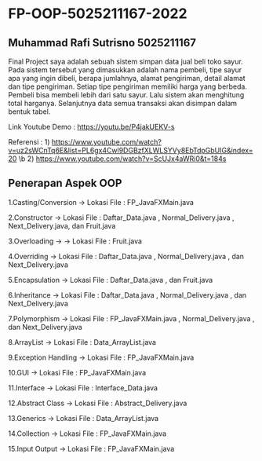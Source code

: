 # FP-OOP-5025211167-2022



## Muhammad Rafi Sutrisno 5025211167


Final Project saya adalah sebuah sistem simpan data jual beli toko sayur. Pada sistem tersebut yang dimasukkan adalah nama pembeli, tipe sayur apa yang ingin dibeli, berapa jumlahnya, alamat pengiriman, detail alamat dan tipe pengiriman. Setiap tipe pengiriman memiliki harga yang berbeda. Pembeli bisa membeli lebih dari satu sayur. Lalu sistem akan menghitung total harganya. Selanjutnya data semua transaksi akan disimpan dalam bentuk tabel.

Link Youtube Demo : https://youtu.be/P4jakUEKV-s

Referensi : 1) https://www.youtube.com/watch?v=uz2sWCnTq6E&list=PL6gx4Cwl9DGBzfXLWLSYVy8EbTdpGbUIG&index=20 \b
            2) https://www.youtube.com/watch?v=ScUJx4aWRi0&t=184s


## Penerapan Aspek OOP

1.Casting/Conversion ->
Lokasi File : FP_JavaFXMain.java

2.Constructor ->
Lokasi File : Daftar_Data.java , Normal_Delivery.java , Next_Delivery.java, dan Fruit.java

3.Overloading -> ->
Lokasi File : Fruit.java

4.Overriding ->
Lokasi File : Daftar_Data.java , Normal_Delivery.java , dan Next_Delivery.java

5.Encapsulation ->
Lokasi File : Daftar_Data.java , dan Fruit.java

6.Inheritance ->
Lokasi File : Daftar_Data.java , Normal_Delivery.java , dan Next_Delivery.java

7.Polymorphism ->
Lokasi File : FP_JavaFXMain.java , Normal_Delivery.java , dan Next_Delivery.java

8.ArrayList ->
Lokasi File : Data_ArrayList.java

9.Exception Handling ->
Lokasi File : FP_JavaFXMain.java

10.GUI ->
Lokasi File : FP_JavaFXMain.java

11.Interface ->
Lokasi File : Interface_Data.java

12.Abstract Class ->
Lokasi File : Abstract_Delivery.java

13.Generics ->
Lokasi File : Data_ArrayList.java

14.Collection ->
Lokasi File : FP_JavaFXMain.java

15.Input Output ->
Lokasi File : FP_JavaFXMain.java
